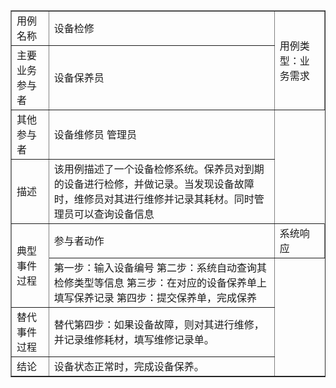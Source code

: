 <table width="800" border="1">
<tr>
	<td>用例名称</td>
	<td>设备检修</td>
	<td rowspan="2">用例类型：业务需求						
	</td>
</tr>
<tr>
	<td>主要业务参与者</td>	
	<td>设备保养员</td>	
</tr>
<tr>
	<td>其他参与者</td>	
	<td>设备维修员 管理员</td>
</tr>
<tr>
	<td>描述</td>
	<td>该用例描述了一个设备检修系统。保养员对到期的设备进行检修，并做记录。当发现设备故障时，维修员对其进行维修并记录其耗材。同时管理员可以查询设备信息</td>
</tr>
<tr>
	<td rowspan="2">典型事件过程</td>	
	<td>参与者动作</td>	
	<td>系统响应</td>
</tr>
<tr>
	<td>第一步：输入设备编号
	第二步：系统自动查询其检修类型等信息
	第三步：在对应的设备保养单上填写保养记录	
	第四步：提交保养单，完成保养</td>	
</tr>
<tr>
	<td>替代事件过程</td>	
	<td>替代第四步：如果设备故障，则对其进行维修，并记录维修耗材，填写维修记录单。</td>	
</tr>
	<td>结论</td>	
	<td>设备状态正常时，完成设备保养。</td>	
</table>
